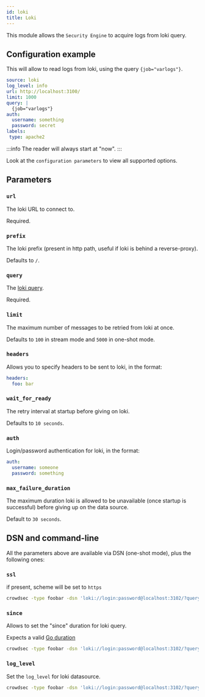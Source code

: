 ```yaml
---
id: loki
title: Loki
---
```


This module allows the `Security Engine` to acquire logs from loki query.

## Configuration example

This will allow to read logs from loki, using the query `{job="varlogs"}`.
```yaml
source: loki
log_level: info
url: http://localhost:3100/
limit: 1000
query: |
  {job="varlogs"}
auth:
  username: something
  password: secret
labels:
 type: apache2
```

:::info
The reader will always start at "now".
:::

Look at the `configuration parameters` to view all supported options.

## Parameters


### `url`

The loki URL to connect to.

Required.

### `prefix`

The loki prefix (present in http path, useful if loki is behind a reverse-proxy).

Defaults to `/`.

### `query`

The [loki query](https://grafana.com/docs/loki/latest/query/log_queries/).

Required.

### `limit`

The maximum number of messages to be retried from loki at once.

Defaults to `100` in stream mode and `5000` in one-shot mode.

### `headers`

Allows you to specify headers to be sent to loki, in the format:

```yaml
headers:
  foo: bar
```

### `wait_for_ready`

The retry interval at startup before giving on loki.

Defaults to `10 seconds`.

### `auth`

Login/password authentication for loki, in the format:

```yaml
auth:
  username: someone
  password: something
```

### `max_failure_duration`

The maximum duration loki is allowed to be unavailable (once startup is successful) before giving up on the data source.

Default to `30 seconds`.


## DSN and command-line

All the parameters above are available via DSN (one-shot mode), plus the following ones:

### `ssl`

if present, scheme will be set to `https`

```bash
crowdsec -type foobar -dsn 'loki://login:password@localhost:3102/?query={server="demo"}&ssl=true'
```

### `since`

Allows to set the "since" duration for loki query.

Expects a valid [Go duration](https://pkg.go.dev/time#ParseDuration)

```bash
crowdsec -type foobar -dsn 'loki://login:password@localhost:3102/?query={server="demo"}&since=1d'
```

### `log_level`

Set the `log_level` for loki datasource.

```bash
crowdsec -type foobar -dsn 'loki://login:password@localhost:3102/?query={server="demo"}&log_level=debug'
```


